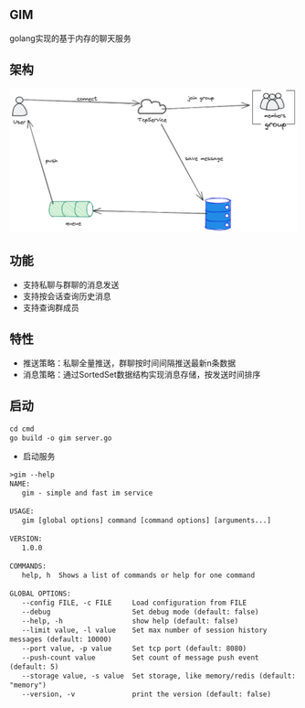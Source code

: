 ## GIM
golang实现的基于内存的聊天服务

## 架构
![im](./im.png)

## 功能
- 支持私聊与群聊的消息发送
- 支持按会话查询历史消息
- 支持查询群成员

## 特性
- 推送策略：私聊全量推送，群聊按时间间隔推送最新n条数据
- 消息策略：通过SortedSet数据结构实现消息存储，按发送时间排序

## 启动
```
cd cmd
go build -o gim server.go
```

- 启动服务   
```
>gim --help
NAME:
   gim - simple and fast im service

USAGE:
   gim [global options] command [command options] [arguments...]

VERSION:
   1.0.0

COMMANDS:
   help, h  Shows a list of commands or help for one command

GLOBAL OPTIONS:
   --config FILE, -c FILE     Load configuration from FILE
   --debug                    Set debug mode (default: false)
   --help, -h                 show help (default: false)
   --limit value, -l value    Set max number of session history messages (default: 10000)
   --port value, -p value     Set tcp port (default: 8080)
   --push-count value         Set count of message push event (default: 5)
   --storage value, -s value  Set storage, like memory/redis (default: "memory")
   --version, -v              print the version (default: false)
```

